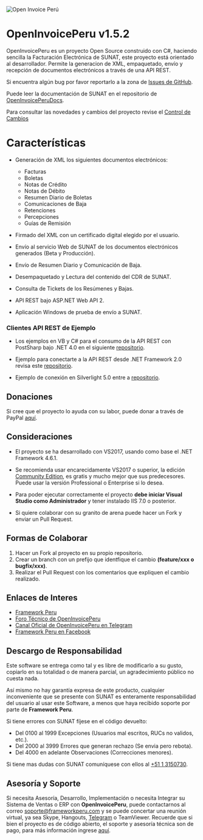 ![Open Invoice Perú](http://frameworkperu.com/OpenInvoicePeruLogo.png "Open Invoice Perú")
# OpenInvoicePeru v1.5.2 #
OpenInvoicePeru es un proyecto Open Source construido con C#, haciendo sencilla la Facturación Electrónica de SUNAT, este proyecto está orientado al desarrollador.
Permite la generacion de XML, empaquetado, envío y recepción de documentos electrónicos a través de una API REST.

Si encuentra algún bug por favor reportarlo a la zona de [Issues de GitHub](https://github.com/FrameworkPeru/facturacionelectronicasunat/issues).

Puede leer la documentación de SUNAT en el repositorio de [OpenInvoicePeruDocs](https://github.com/FrameworkPeru/openinvoiceperudocs).

Para consultar las novedades y cambios del proyecto revise el [Control de Cambios](CHANGELOG.md)

# Características #
- Generación de XML los siguientes documentos electrónicos:
  - Facturas
  - Boletas 
  - Notas de Crédito
  - Notas de Débito
  - Resumen Diario de Boletas
  - Comunicaciones de Baja
  - Retenciones
  - Percepciones
  - Guías de Remisión
 
- Firmado del XML con un certificado digital elegido por el usuario.
- Envío al servicio Web de SUNAT de los documentos electrónicos generados (Beta y Producción).
- Envío de Resumen Diario y Comunicación de Baja.
- Desempaquetado y Lectura del contenido del CDR de SUNAT.
- Consulta de Tickets de los Resúmenes y Bajas.
- API REST bajo ASP.NET Web API 2.
- Aplicación Windows de prueba de envío a SUNAT.

### Clientes API REST de Ejemplo ###
- Los ejemplos en VB y C# para el consumo de la API REST con PostSharp bajo .NET 4.0 en el siguiente [repositorio](https://goo.gl/adgBmv).

- Ejemplo para conectarte a la API REST desde .NET Framework 2.0 revisa este [repositorio](https://goo.gl/wGkAmu).

- Ejemplo de conexión en Silverlight 5.0 entre a [repositorio](https://github.com/FrameworkPeru/ClienteSLOpenInvoicePeru).

## Donaciones ##

Si cree que el proyecto lo ayuda con su labor, puede donar a través de PayPal [aquí](http://paypal.me/evelascom).

## Consideraciones ##
- El proyecto se ha desarrollado con VS2017, usando como base el .NET Framework 4.6.1.
- Se recomienda usar encarecidamente VS2017 o superior, la edición [Community Edition](https://www.visualstudio.com/downloads/download-visual-studio-vs), es gratis y mucho mejor que sus predecesores.
Puede usar la versión Professional o Enterprise si lo desea.

- Para poder ejecutar correctamente el proyecto **debe iniciar Visual Studio como Administrador** y tener instalado IIS 7.0 o posterior.

- Si quiere colaborar con su granito de arena puede hacer un Fork y enviar un Pull Request.

## Formas de Colaborar ##

1) Hacer un Fork al proyecto en su propio repositorio.
2) Crear un branch con un prefijo que identfique el cambio **(feature/xxx o bugfix/xxx)**.
3) Realizar el Pull Request con los comentarios que expliquen el cambio realizado.

## Enlaces de Interes ##

- [Framework Peru](http://frameworkperu.com)
- [Foro Técnico de OpenInvoicePeru](http://forotecnico.frameworkperu.com)
- [Canal Oficial de OpenInvoicePeru en Telegram](http://t.me/OpenInvoicePeru)
- [Framework Peru en Facebook](http://facebook.com/FrameworkPe)

## Descargo de Responsabilidad ##

Este software se entrega como tal y es libre de modificarlo a su gusto, copiarlo en su totalidad 
o de manera parcial, un agradecimiento público no cuesta nada.

Así mismo no hay garantía expresa de este producto, cualquier inconveniente que se presente con SUNAT 
es enteramente responsabilidad del usuario al usar este Software, a menos que haya recibido soporte por parte de **Framework Peru**. 

Si tiene errores con SUNAT fíjese en el código devuelto:

- Del 0100 al 1999 Excepciones (Usuarios mal escritos, RUCs no validos, etc.).
- Del 2000 al 3999 Errores que generan rechazo (Se envia pero rebota).
- Del 4000 en adelante Observaciones (Correcciones menores).

Si tiene mas dudas con SUNAT comuníquese con ellos al [+51 1 3150730](tel:+5113150730).

## Asesoría y Soporte ##


Si necesita Asesoría, Desarrollo, Implementación o necesita Integrar su Sistema de Ventas o ERP con **OpenInvoicePeru**, puede contactarnos al correo [soporte@frameworkperu.com](mailto:soporte@frameworkperu.com) y se puede concertar una reunión virtual, ya sea Skype, Hangouts, [Telegram](http://t.me/ErickOrlando) o TeamViewer.
Recuerde que si bien el proyecto es de código abierto, el soporte y asesoría técnica son de pago, para más información ingrese [aquí](https://goo.gl/9xkUtB).
